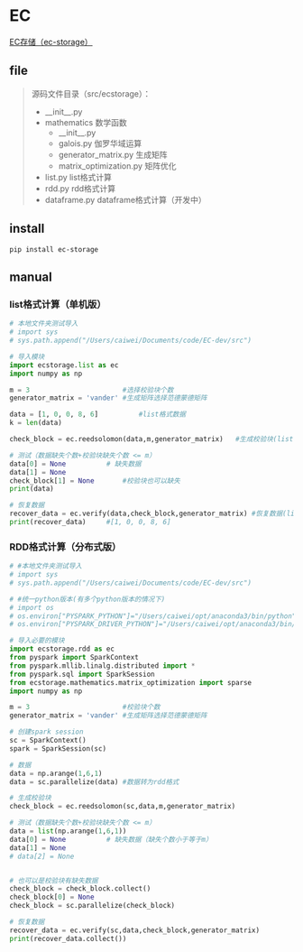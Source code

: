 # EC
[EC存储（ec-storage）](https://pypi.org/project/ec-storage/)

## file

> 源码文件目录（src/ecstorage）：
>
> - __init\_\_.py                        
> - mathematics                 数学函数
>      - __init\_\_.py				
>      - galois.py              伽罗华域运算
>      - generator_matrix.py    生成矩阵 
>      - matrix_optimization.py   矩阵优化
> - list.py           list格式计算
> - rdd.py          rdd格式计算
> - dataframe.py   dataframe格式计算（开发中）

## install

```shell
pip install ec-storage
```

## manual

### list格式计算（单机版）

```python
# 本地文件夹测试导入
# import sys
# sys.path.append("/Users/caiwei/Documents/code/EC-dev/src")

# 导入模块
import ecstorage.list as ec
import numpy as np

m = 3                       #选择校验块个数
generator_matrix = 'vander' #生成矩阵选择范德蒙德矩阵

data = [1, 0, 0, 8, 6]			#list格式数据
k = len(data)

check_block = ec.reedsolomon(data,m,generator_matrix)	#生成校验块(list格式)

# 测试（数据缺失个数+校验块缺失个数 <= m）
data[0] = None          # 缺失数据
data[1] = None
check_block[1] = None		#校验块也可以缺失
print(data)

# 恢复数据
recover_data = ec.verify(data,check_block,generator_matrix)	#恢复数据(list格式)
print(recover_data)		#[1, 0, 0, 8, 6]
```



### RDD格式计算（分布式版）

```python
# #本地文件夹测试导入
# import sys
# sys.path.append("/Users/caiwei/Documents/code/EC-dev/src")

# #统一python版本(有多个python版本的情况下)
# import os
# os.environ["PYSPARK_PYTHON"]="/Users/caiwei/opt/anaconda3/bin/python"
# os.environ["PYSPARK_DRIVER_PYTHON"]="/Users/caiwei/opt/anaconda3/bin/python"

# 导入必要的模块
import ecstorage.rdd as ec
from pyspark import SparkContext
from pyspark.mllib.linalg.distributed import *
from pyspark.sql import SparkSession
from ecstorage.mathematics.matrix_optimization import sparse
import numpy as np

m = 3                       #校验块个数
generator_matrix = 'vander' #生成矩阵选择范德蒙德矩阵

# 创建spark session
sc = SparkContext()
spark = SparkSession(sc)

# 数据
data = np.arange(1,6,1)
data = sc.parallelize(data)	#数据转为rdd格式

# 生成校验块
check_block = ec.reedsolomon(sc,data,m,generator_matrix)

# 测试（数据缺失个数+校验块缺失个数 <= m）
data = list(np.arange(1,6,1))
data[0] = None          # 缺失数据（缺失个数小于等于m）
data[1] = None
# data[2] = None


# 也可以是校验块有缺失数据
check_block = check_block.collect()
check_block[0] = None
check_block = sc.parallelize(check_block)

# 恢复数据
recover_data = ec.verify(sc,data,check_block,generator_matrix)  
print(recover_data.collect())

```

